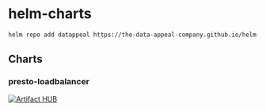 # helm-charts

```bash
helm repo add datappeal https://the-data-appeal-company.github.io/helm-charts/
```

## Charts 

### presto-loadbalancer

[![Artifact HUB](https://img.shields.io/endpoint?url=https://artifacthub.io/badge/repository/presto-loadbalancer)](https://artifacthub.io/packages/search?repo=presto-loadbalancer)

